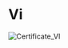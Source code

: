# Vi

![Certificate_VI](https://user-images.githubusercontent.com/81981737/164561442-447babc1-ff98-4319-9069-ddc50bd89a5d.jpg)
